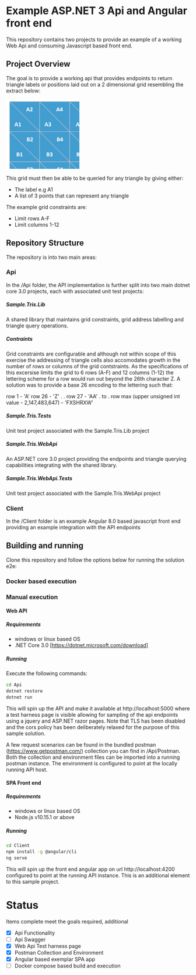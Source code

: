 # Example ASP.NET 3 Api and Angular front end
This repository contains two projects to provide an example of a working Web Api and consuming Javascript based front end.

## Project Overview
The goal is to provide a working api that provides endpoints to return triangle labels or positions laid out on a 2 dimensional grid resembling the extract below:

![alt text](.assets/grid.png "grid representation")

This grid must then be able to be queried for any triangle by giving either:
- The label e.g A1
- A list of 3 points that can represent any triangle

The example grid constraints are:
- Limit rows A-F
- Limit columns 1-12

## Repository Structure
The repository is into two main areas:

### Api
In the /Api folder, the API implementation is further split into two main dotnet core 3.0 projects, each with associated unit test projects:

##### Sample.Tris.Lib
A shared library that maintains grid constraints, grid address labelling and triangle query operations.

##### Contraints
Grid constraints are configurable and although not within scope of this exercise the addressing of triangle cells also accomodates growth in the number of rows or columns of the grid contstraints. As the specifications of this excersise limits the grid to 6 rows (A-F) and 12 columns (1-12) the lettering scheme for a row would run out beyond the 26th character Z.  A solution was to provide a base 26 encoding to the lettering such that:

row 1 - 'A'
row 26 - 'Z'
.
.
row 27 - 'AA'
.
to
.
row max (upper unsigned int value - 2,147,483,647) - 'FXSHRXW'

##### Sample.Tris.Tests
Unit test project associated with the Sample.Tris.Lib project

##### Sample.Tris.WebApi
An ASP.NET core 3.0 project providing the endpoints and triangle querying capabilities integrating with the shared library.

##### Sample.Tris.WebApi.Tests
Unit test project associated with the Sample.Tris.WebApi project

### Client
In the /Client folder is an example Angular 8.0 based javascript front end providing an example integration with the API endpoints

## Building and running
Clone this repository and follow the options below for running the solution e2e:

### Docker based execution


### Manual execution

#### Web API

##### Requirements
- windows or linux based OS
- .NET Core 3.0 [https://dotnet.microsoft.com/download]

##### Running
Execute the following commands:

```bash
cd Api
dotnet restore
dotnet run
```

This will spin up the API and make it available at http://localhost:5000 where a test harness page is visible allowing for sampling of the api endpoints using a jquery and ASP.NET razor pages.  Note that TLS has been disabled and the cors policy has been deliberately relaxed for the purpose of this sample solution.

A few request scenarios can be found in the bundled postman (https://www.getpostman.com/) collection you can find in /Api/Postman. Both the collection and environment files can be imported into a running postman instance.  The environment is configured to point at the locally running API host.


#### SPA Front end

##### Requirements
- windows or linux based OS
- Node.js v10.15.1 or above

##### Running
```bash
cd Client
npm install -g @angular/cli
ng serve
```

This will spin up the front end angular app on url http://localhost:4200 configured to point at the running API instance.  This is an additional element to this sample project.


# Status

Items complete meet the goals required, additional

- [X] Api Functionality
- [ ] Api Swagger
- [X] Web Api Test harness page
- [X] Postman Collection and Environment
- [X] Angular based exemplar SPA app
- [ ] Docker compose based build and execution
